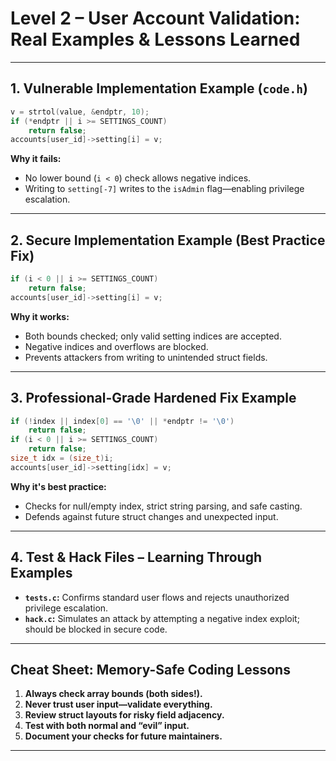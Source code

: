 # Level 2 – User Account Validation: Real Examples & Lessons Learned

---

## 1. Vulnerable Implementation Example (`code.h`)

```c
v = strtol(value, &endptr, 10);
if (*endptr || i >= SETTINGS_COUNT)
    return false;
accounts[user_id]->setting[i] = v;
````

**Why it fails:**

* No lower bound (`i < 0`) check allows negative indices.
* Writing to `setting[-7]` writes to the `isAdmin` flag—enabling privilege escalation.

---

## 2. Secure Implementation Example (Best Practice Fix)

```c
if (i < 0 || i >= SETTINGS_COUNT)
    return false;
accounts[user_id]->setting[i] = v;
```

**Why it works:**

* Both bounds checked; only valid setting indices are accepted.
* Negative indices and overflows are blocked.
* Prevents attackers from writing to unintended struct fields.

---

## 3. Professional-Grade Hardened Fix Example

```c
if (!index || index[0] == '\0' || *endptr != '\0')
    return false;
if (i < 0 || i >= SETTINGS_COUNT)
    return false;
size_t idx = (size_t)i;
accounts[user_id]->setting[idx] = v;
```

**Why it's best practice:**

* Checks for null/empty index, strict string parsing, and safe casting.
* Defends against future struct changes and unexpected input.

---

## 4. Test & Hack Files – Learning Through Examples

* **`tests.c`:** Confirms standard user flows and rejects unauthorized privilege escalation.
* **`hack.c`:** Simulates an attack by attempting a negative index exploit; should be blocked in secure code.

---

## Cheat Sheet: Memory-Safe Coding Lessons

1. **Always check array bounds (both sides!).**
2. **Never trust user input—validate everything.**
3. **Review struct layouts for risky field adjacency.**
4. **Test with both normal and “evil” input.**
5. **Document your checks for future maintainers.**

---
